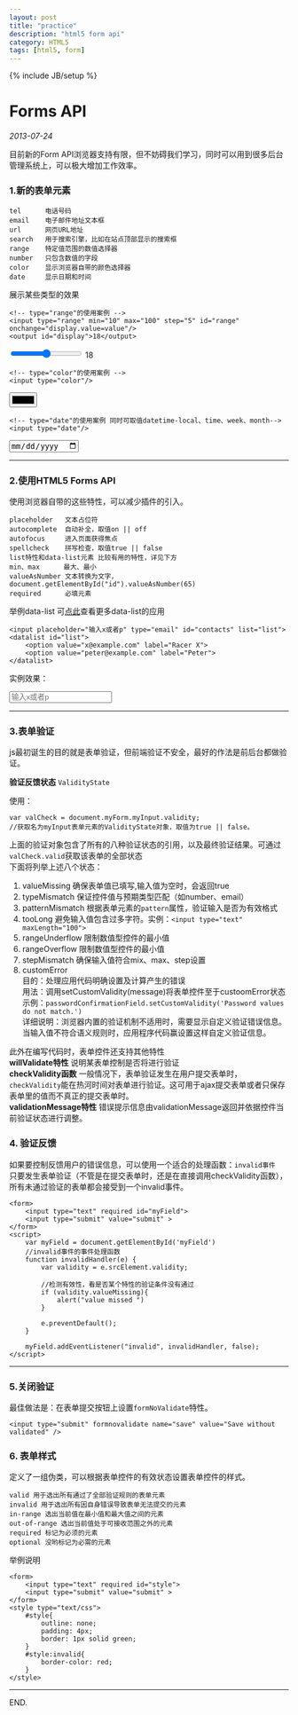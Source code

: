 ```yaml
---
layout: post
title: "practice"
description: "html5 form api"
category: HTML5
tags: [html5, form]
---
```

{% include JB/setup %}

# Forms API

_2013-07-24_    


目前新的Form API浏览器支持有限，但不妨碍我们学习，同时可以用到很多后台管理系统上，可以极大增加工作效率。

### 1.新的表单元素

	tel      电话号码
	email    电子邮件地址文本框
	url      网页URL地址
	search   用于搜索引擎，比如在站点顶部显示的搜索框
	range    特定值范围的数值选择器
	number   只包含数值的字段
	color    显示浏览器自带的颜色选择器
	date     显示日期和时间

展示某些类型的效果

	<!-- type="range"的使用案例 -->
	<input type="range" min="10" max="100" step="5" id="range" onchange="display.value=value"/>
	<output id="display">18</output>

<input type="range" min="10" max="100" step="5" id="range" onchange="display.value=value"/>
<output id="display">18</output>

	<!-- type="color"的使用案例 -->
	<input type="color"/>

<input type="color"/>

	<!-- type="date"的使用案例 同时可取值datetime-local、time、week、month-->
	<input type="date"/>

<input type="date" placehold="获得焦点" />

- - -

### 2.使用HTML5 Forms API

使用浏览器自带的这些特性，可以减少插件的引入。

	placeholder   文本占位符
	autocomplete  自动补全，取值on || off
	autofocus     进入页面获得焦点
	spellcheck	  拼写检查，取值true || false
	list特性和data-list元素 比较有用的特性，详见下方
	min、max      最大、最小
	valueAsNumber 文本转换为文字，document.getElementById("id").valueAsNumber(65)
	required 	  必填元素

举例data-list
可[点此](http://www.zhangxinxu.com/wordpress/2013/03/html5-datalist-%E5%AE%9E%E9%99%85%E5%BA%94%E7%94%A8-%E5%8F%AF%E8%A1%8C%E6%80%A7/)查看更多data-list的应用

	<input placeholder="输入x或者p" type="email" id="contacts" list="list">
	<datalist id="list">
		<option value="x@example.com" label="Racer X">
		<option value="peter@example.com" label="Peter">
	</datalist>

实例效果：

<input placeholder="输入x或者p" type="email" id="contacts" list="list" />
<datalist id="list">
	<option value="x@example.com" label="Racer X" />
	<option value="peter@example.com" label="Peter" />
</datalist>

- - -

### 3.表单验证
js最初诞生的目的就是表单验证，但前端验证不安全，最好的作法是前后台都做验证。

__验证反馈状态__  `ValidityState`

使用：   
	
	var valCheck = document.myForm.myInput.validity;
	//获取名为myInput表单元素的ValidityState对象，取值为true || false。

上面的验证对象包含了所有的八种验证状态的引用，以及最终验证结果。可通过`valCheck.valid`获取该表单的全部状态    
下面将列举上述八个状态：    

1. valueMissing
		确保表单值已填写,输入值为空时，会返回true
2. typeMismatch
	保证控件值与预期类型匹配（如number、email）
3. patternMismatch
 	根据表单元素的`pattern`属性，验证输入是否为有效格式
4. tooLong
 	避免输入值包含过多字符。实例：`<input type="text" maxLength="100">`
5. rangeUnderflow
 	限制数值型控件的最小值
6. rangeOverflow 
 	限制数值型控件的最小值
7. stepMismatch
 	确保输入值符合mix、max、step设置
8. customError    
 	目的：处理应用代码明确设置及计算产生的错误    
 	用法：调用setCustomValidity(message)将表单控件至于custoomError状态    
 	示例：`passwordConfirmationField.setCustomValidity('Password values do not match.')`    
 	详细说明：浏览器内置的验证机制不适用时，需要显示自定义验证错误信息。当输入值不符合语义规则时，应用程序代码赢设置这样自定义验证信息。


此外在编写代码时，表单控件还支持其他特性    
__willValidate特性__ 说明某表单控制是否将进行验证    
__checkValidity函数__ 一般情况下，表单验证发生在用户提交表单时，`checkValidity`能在热河时间对表单进行验证。这可用于ajax提交表单或者只保存表单里的值而不真正的提交表单时。    
__validationMessage特性__  错误提示信息由validationMessage返回并依据控件当前验证状态进行调整。

### 4. 验证反馈

如果要控制反馈用户的错误信息，可以使用一个适合的处理函数：`invalid事件`    
只要发生表单验证（不管是在提交表单时，还是在直接调用checkValidity函数），所有未通过验证的表单都会接受到一个invalid事件。   

	<form>
		<input type="text" required id="myField">
		<input type="submit" value="submit" >
	</form>
	<script>
		var myField = document.getElementById('myField')
		//invalid事件的事件处理函数
		function invalidHandler(e) {
			var validity = e.srcElement.validity;
			
			//检测有效性，看是否某个特性的验证条件没有通过
			if (validity.valueMissing){
				alert("value missed ")
			}

			e.preventDefault();
		}

		myField.addEventListener("invalid", invalidHandler, false);
	</script>

- - -

### 5.关闭验证 

最佳做法是：在表单提交按钮上设置`formNoValidate`特性。


	<input type="submit" formnovalidate name="save" value="Save without validated" />


### 6. 表单样式

定义了一组伪类，可以根据表单控件的有效状态设置表单控件的样式。

	valid 用于选出所有通过了全部验证规则的表单元素
	invalid 用于选出所有因自身错误导致表单无法提交的元素
	in-range 选出当前值在最小值和最大值之间的元素
	out-of-range 选出当前值处于可接收范围之外的元素
	required 标记为必须的元素
	optional 没哟标记为必需的元素

举例说明    

	<form>
		<input type="text" required id="style">
		<input type="submit" value="submit" >
	</form>
	<style type="text/css">
		#style{
			outline: none;
			padding: 4px;
			border: 1px solid green;
		}
		#style:invalid{
			border-color: red;
		}
	</style>


- - -

END.

